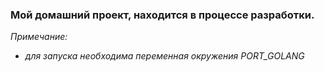 ### Мой домашний проект, находится в процессе разработки.

_Примечание:_
* _для запуска необходима переменная окружения PORT_GOLANG_
